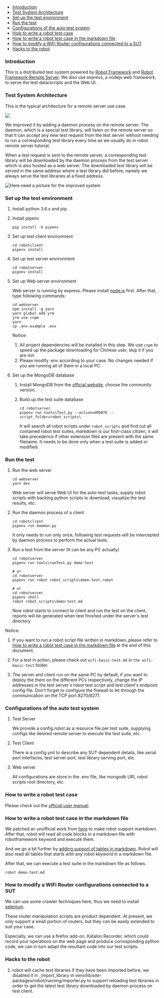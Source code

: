 - [Introduction](#introduction)
- [Test System Architecture](#test-system-architecture)
- [Set up the test environment](#set-up-the-test-environment)
- [Run the test](#run-the-test)
- [Configurations of the auto test system](#configurations-of-the-auto-test-system)
- [How to write a robot test case](#how-to-write-a-robot-test-case)
- [How to write a robot test case in the markdown file](#how-to-write-a-robot-test-case-in-the-markdown-file)
- [How to modify a WiFi Router configurations connected to a SUT](#how-to-modify-a-wifi-router-configurations-connected-to-a-sut)
- [Hacks to the robot](#hacks-to-the-robot)

### Introduction
This is a distributed test system powered by [Robot Framework](https://github.com/robotframework/robotframework) and [Robot Framework Remote Server](https://github.com/robotframework/PythonRemoteServer).
We also use express, a nodejs web framework, to serve the test data/scripts and the Web UI.

### Test System Architecture
This is the typical architecture for a remote server use case.

![](https://i.loli.net/2018/11/28/5bfe0be78657f.jpg)

We improved it by adding a daemon process on the remote server. The daemon, which is a special test library, will listen on the remote server so that it can accept any new test request from the test server without needing to run a corresponding test library every time as we usually do in robot remote server tutorial.

When a test request is sent to the remote server, a corresponding test library will be downloaded by the daemon process from the test server which is also hosted as a web server. The downloaded test library will be served in the same address where a test library did before, namely we always serve the test libraries at a fixed address.

![Here need a picture for the improved system]()

### Set up the test environment

1. Install python 3.6.x and pip.

2. Install pipenv
   ```dos
   pip install -U pipenv
   ```

3. Set up test client environment
   ```dos
   cd robotclient
   pipenv install
   ```

4. Set up test server environment
   ```dos
   cd robotserver
   pipenv install
   ```

5. Set up Web server environment

   Web server is running by express. Please install [node.js](https://nodejs.org/en/) first. After that, type following commands:
   ```dos
   cd webserver
   npm install -g yarn
   yarn global add yrm
   yrm use cnpm
   yarn
   cp .env.example .env
   ```
   Notice:
   1. All project dependencies will be installed in this step. We use `cnpm` to speed up the package downloading for Chinese user, skip it if you are not.
   2. Please modify .env according to your case. No changes needed if you are running all of them in a local PC.

6. Set up the MongoDB database

   1. Install MongoDB from the [official website](https://www.mongodb.com/), choose the community version.

   2. Build up the test suite database
      ```dos
      cd robotserver
      pipenv run tools\Test.py --action=UPDATE --script_folder=robot_scripts\
      ```
      It will search all robot scripts under `robot_scripts` and find out all contained robot test suites, markdown is our first-class citizen, it will take precedence if other extension files are present with the same filename.
      It needs to be done only when a test suite is added or modified.

### Run the test
1. Run the web server
   ```dos
   cd webserver
   yarn dev
   ```
   Web server will serve Web UI for the auto-test tasks, supply robot scripts with backing python scripts to download, visualize the test results, etc.

2. Run the daemon process of a client
   ```dos
   cd robotclient
   pipenv run daemon.py
   ```
   It only needs to run only once, following test requests will be intercepted by daemon process to perform the actual tests.

3. Run a test from the server (It can be any PC actually)

   ```dos
   cd robotserver
   pipenv run tools\runTest.py demo-test
   
   # or
   cd robotserver
   pipenv run robot robot_scripts\demo-test.robot

   # or
   cd robotserver
   pipenv shell
   robot robot_scripts\demo-test.md
   ```

   Now robot starts to connect to client and run the test on the client, reports will be generated when test finished under the server's test directory

Notice:
1. If you want to run a robot script file written in markdown, please refer to [How to write a robot test case in the markdown file](#how-to-write-a-robot-test-case-in-the-markdown-file) at the end of this document.

2. For a test in action, please check out `wifi-basic-test.md` in `the wifi-basic-test` folder.

3. The server and client run on the same PC by default, if you want to deploy the them on the different PCs respectively, change the IP addresses in the test server's robot test script and test client's endpoint config file. Don't forget to configure the firewall to let through the communication on the TCP port 8270/8271.

### Configurations of the auto test system
1. Test Server

   We provide a config.robot as a resource file per test suite, supplying configs like desired remote server to execute the test suite, etc.

2. Test Client

   There is a config.yml to describe any SUT dependent details, like serial port interfaces, test server port, test library serving port, etc.

3. Web server

   All configurations are store in the .env file, like mongodb URI, robot scripts root directory, etc.

### How to write a robot test case
Please check out the [official user manuel](http://robotframework.org/robotframework/latest/RobotFrameworkUserGuide.html).

### How to write a robot test case in the markdown file
We patched an unofficial work from [here](https://gist.github.com/Tset-Noitamotua/75d15a2beb9ab6f1931d3871172ebbbf) to make robot support markdown.
After that, robot will read all code blocks in a markdown file with robotframework keyword and execute them. 

And we go a bit further by [adding support of tables in markdown](https://gist.github.com/pansila/8d4f2869ccae891326959c947571ea67). Robot will also read all tables that starts with any robot keyword in a markdown file.

After that, we can execute a test suite in the markdown file as follows.
```dos
robot demo-test.md
```

### How to modify a WiFi Router configurations connected to a SUT
We can use some crawler techniques here, thus we need to install [selenium](http://docs.seleniumhq.org/).

These router manipulation scripts are product dependent. At present, we only support a small portion of routers, but they can be easily extended to suit your case.

Especially, we can use a firefox add-on, Katalon Recorder, which could record your operations on the web page and produce corresponding python code, we can in turn adapt the resultant code into our test scripts.

### Hacks to the robot
1. robot will cache test libraries if they have been imported before, we disabled it in _import_library in venv/lib/site-packages/robot/running/importer.py to support reloading test libraries in order to get the latest test library downloaded by daemon process on test client.
